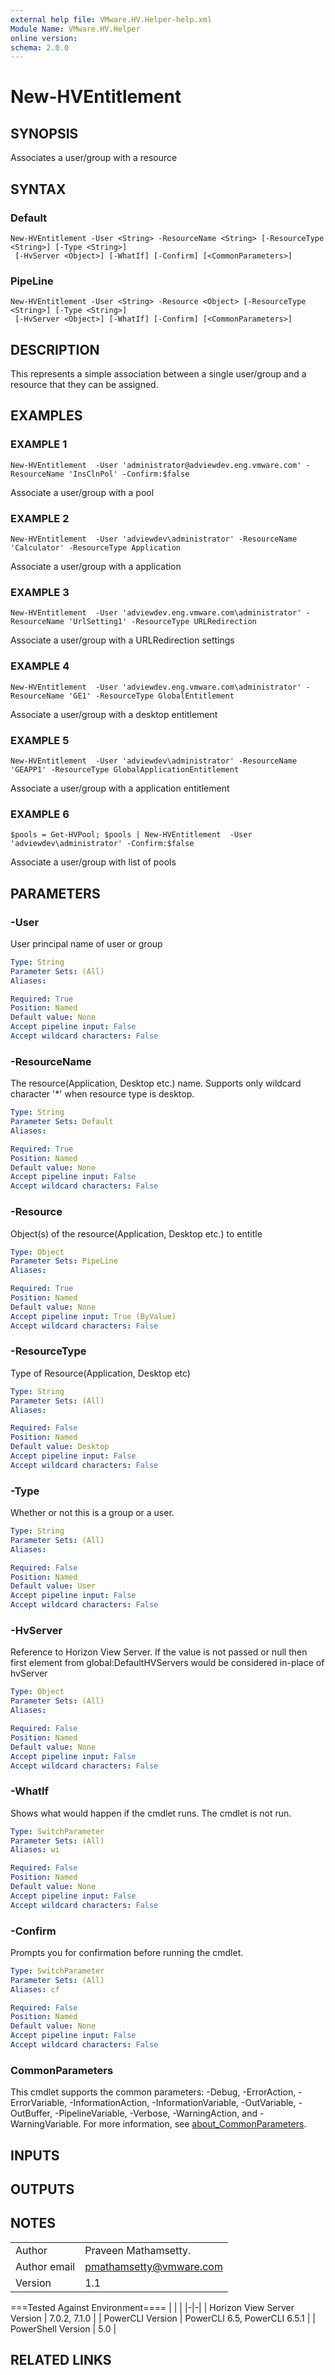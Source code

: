 ```yaml
---
external help file: VMware.HV.Helper-help.xml
Module Name: VMware.HV.Helper
online version:
schema: 2.0.0
---
```


# New-HVEntitlement

## SYNOPSIS
Associates a user/group with a resource

## SYNTAX

### Default
```
New-HVEntitlement -User <String> -ResourceName <String> [-ResourceType <String>] [-Type <String>]
 [-HvServer <Object>] [-WhatIf] [-Confirm] [<CommonParameters>]
```

### PipeLine
```
New-HVEntitlement -User <String> -Resource <Object> [-ResourceType <String>] [-Type <String>]
 [-HvServer <Object>] [-WhatIf] [-Confirm] [<CommonParameters>]
```

## DESCRIPTION
This represents a simple association between a single user/group and a resource that they can be assigned.

## EXAMPLES

### EXAMPLE 1
```
New-HVEntitlement  -User 'administrator@adviewdev.eng.vmware.com' -ResourceName 'InsClnPol' -Confirm:$false
```

Associate a user/group with a pool

### EXAMPLE 2
```
New-HVEntitlement  -User 'adviewdev\administrator' -ResourceName 'Calculator' -ResourceType Application
```

Associate a user/group with a application

### EXAMPLE 3
```
New-HVEntitlement  -User 'adviewdev.eng.vmware.com\administrator' -ResourceName 'UrlSetting1' -ResourceType URLRedirection
```

Associate a user/group with a URLRedirection settings

### EXAMPLE 4
```
New-HVEntitlement  -User 'adviewdev.eng.vmware.com\administrator' -ResourceName 'GE1' -ResourceType GlobalEntitlement
```

Associate a user/group with a desktop entitlement

### EXAMPLE 5
```
New-HVEntitlement  -User 'adviewdev\administrator' -ResourceName 'GEAPP1' -ResourceType GlobalApplicationEntitlement
```

Associate a user/group with a application entitlement

### EXAMPLE 6
```
$pools = Get-HVPool; $pools | New-HVEntitlement  -User 'adviewdev\administrator' -Confirm:$false
```

Associate a user/group with list of pools

## PARAMETERS

### -User
User principal name of user or group

```yaml
Type: String
Parameter Sets: (All)
Aliases:

Required: True
Position: Named
Default value: None
Accept pipeline input: False
Accept wildcard characters: False
```

### -ResourceName
The resource(Application, Desktop etc.) name.
Supports only wildcard character '*' when resource type is desktop.

```yaml
Type: String
Parameter Sets: Default
Aliases:

Required: True
Position: Named
Default value: None
Accept pipeline input: False
Accept wildcard characters: False
```

### -Resource
Object(s) of the resource(Application, Desktop etc.) to entitle

```yaml
Type: Object
Parameter Sets: PipeLine
Aliases:

Required: True
Position: Named
Default value: None
Accept pipeline input: True (ByValue)
Accept wildcard characters: False
```

### -ResourceType
Type of Resource(Application, Desktop etc)

```yaml
Type: String
Parameter Sets: (All)
Aliases:

Required: False
Position: Named
Default value: Desktop
Accept pipeline input: False
Accept wildcard characters: False
```

### -Type
Whether or not this is a group or a user.

```yaml
Type: String
Parameter Sets: (All)
Aliases:

Required: False
Position: Named
Default value: User
Accept pipeline input: False
Accept wildcard characters: False
```

### -HvServer
Reference to Horizon View Server.
If the value is not passed or null then
first element from global:DefaultHVServers would be considered in-place of hvServer

```yaml
Type: Object
Parameter Sets: (All)
Aliases:

Required: False
Position: Named
Default value: None
Accept pipeline input: False
Accept wildcard characters: False
```

### -WhatIf
Shows what would happen if the cmdlet runs.
The cmdlet is not run.

```yaml
Type: SwitchParameter
Parameter Sets: (All)
Aliases: wi

Required: False
Position: Named
Default value: None
Accept pipeline input: False
Accept wildcard characters: False
```

### -Confirm
Prompts you for confirmation before running the cmdlet.

```yaml
Type: SwitchParameter
Parameter Sets: (All)
Aliases: cf

Required: False
Position: Named
Default value: None
Accept pipeline input: False
Accept wildcard characters: False
```

### CommonParameters
This cmdlet supports the common parameters: -Debug, -ErrorAction, -ErrorVariable, -InformationAction, -InformationVariable, -OutVariable, -OutBuffer, -PipelineVariable, -Verbose, -WarningAction, and -WarningVariable. For more information, see [about_CommonParameters](http://go.microsoft.com/fwlink/?LinkID=113216).

## INPUTS

## OUTPUTS

## NOTES
| | |
|-|-|
| Author | Praveen Mathamsetty. |
| Author email | pmathamsetty@vmware.com |
| Version | 1.1 |

===Tested Against Environment====
| | |
|-|-|
| Horizon View Server Version | 7.0.2, 7.1.0 |
| PowerCLI Version | PowerCLI 6.5, PowerCLI 6.5.1 |
| PowerShell Version | 5.0 |

## RELATED LINKS
